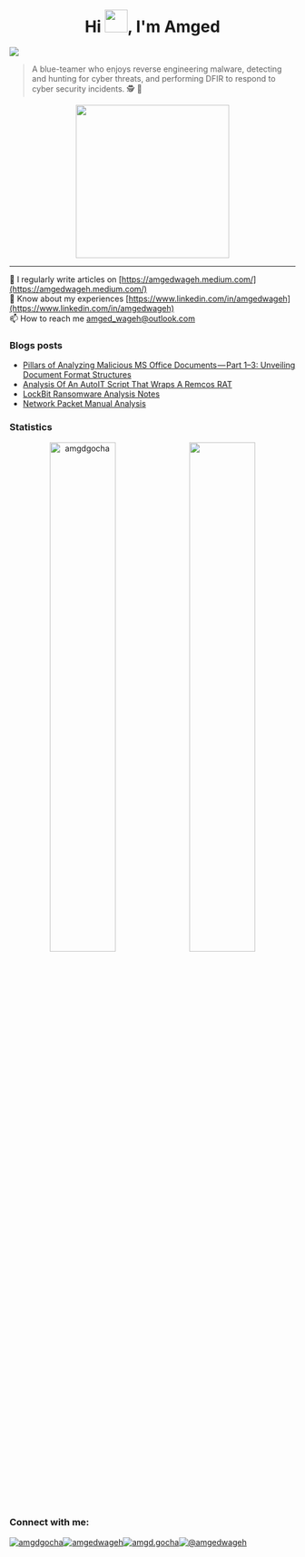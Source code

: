 <h1 align="center">Hi <img src = "https://raw.githubusercontent.com/MartinHeinz/MartinHeinz/master/wave.gif" width = 40>, I'm Amged</h1>

<img src="https://readme-typing-svg.herokuapp.com?color=%FF8B28FF&size=25&center=true&vCenter=true&width=1000&height=75&lines=A+DFIR+Consultant+and+a+Malware+Analyst">

> A blue-teamer who enjoys reverse engineering malware, detecting and hunting for cyber threats, and performing DFIR to respond to cyber security incidents. 🕵 👾

<p align="center"><img src="https://media.giphy.com/media/QvpqTCiEcwtvx6wwJK/giphy.gif" width="270" height="270" frameBorder="0" class="giphy-embed" allowFullScreen></img></p>

---

📝 I regularly write articles on [https://amgedwageh.medium.com/](https://amgedwageh.medium.com/)</br>
📄 Know about my experiences [https://www.linkedin.com/in/amgedwageh](https://www.linkedin.com/in/amgedwageh)</br>
📫 How to reach me amged_wageh@outlook.com</br>

### Blogs posts
<!-- BLOG-POST-LIST:START -->
- [Pillars of Analyzing Malicious MS Office Documents — Part 1–3: Unveiling Document Format Structures](https://amgedwageh.medium.com/pillars-of-analyzing-malicious-ms-office-documents-part-1-3-document-format-structures-89d5c73be66?source=rss-6cb86f72015c------2)
- [Analysis Of An AutoIT Script That Wraps A Remcos RAT](https://amgedwageh.medium.com/analysis-of-an-autoit-script-that-wraps-a-remcos-rat-6b5b66075b87?source=rss-6cb86f72015c------2)
- [LockBit Ransomware Analysis Notes](https://amgedwageh.medium.com/lockbit-ransomware-analysis-notes-93a542fc8511?source=rss-6cb86f72015c------2)
- [Network Packet Manual Analysis](https://amgedwageh.medium.com/network-packet-manual-analysis-63e25f32ea54?source=rss-6cb86f72015c------2)
<!-- BLOG-POST-LIST:END -->

### Statistics
<p align="center">
  <img width="48%" src="https://github-readme-stats.vercel.app/api?username=amgdgocha&count_private=true&theme=dark&show_icons=true" alt="amgdgocha" />
  <img width="48%" src="https://github-readme-streak-stats.herokuapp.com/?user=amgdgocha&hide_border=true&theme=dark&show_icons=true" />
</p>

<h3 align="left">Connect with me:</h3>
<p align="left">
<a href="https://twitter.com/amgdgocha" target="blank"><img align="center" src="https://img.icons8.com/bubbles/50/000000/twitter-squared.png" alt="amgdgocha"/></a><a href="https://linkedin.com/in/amgedwageh" target="blank"><img align="center" src="https://img.icons8.com/bubbles/50/000000/linkedin.png"" alt="amgedwageh"/></a><a href="https://fb.com/amgd.gocha" target="blank"><img align="center" src="https://img.icons8.com/bubbles/50/000000/facebook-new.png" alt="amgd.gocha"/></a><a href="https://amgedwageh.medium.com/" target="blank"><img align="center" src="https://img.icons8.com/bubbles/50/000000/medium-new.png" alt="@amgedwageh"/></a>
</p>

